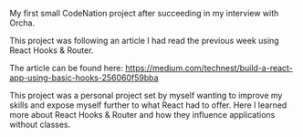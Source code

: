 My first small CodeNation project after succeeding in my interview with Orcha.

This project was following an article I had read the previous week using React Hooks & Router.

The article can be found here: https://medium.com/technest/build-a-react-app-using-basic-hooks-256060f59bba

This project was a personal project set by myself wanting to improve my skills and expose myself further to what React had to offer.
Here I learned more about React Hooks & Router and how they influence applications without classes.
